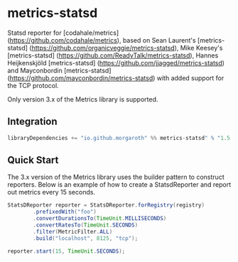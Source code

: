 # metrics-statsd

Statsd reporter for [codahale/metrics] (https://github.com/codahale/metrics), based on Sean Laurent's [metrics-statsd] (https://github.com/organicveggie/metrics-statsd), Mike Keesey's [metrics-statsd] (https://github.com/ReadyTalk/metrics-statsd), Hannes Heijkenskjöld [metrics-statsd] (https://github.com/jjagged/metrics-statsd) and Mayconbordin [metrics-statsd] (https://github.com/mayconbordin/metrics-statsd) with added support for the TCP protocol.

Only version 3.x of the Metrics library is supported.

## Integration

```scala
libraryDependencies += "io.github.morgaroth" %% metrics-statsd" % "1.5.1"
```

## Quick Start

The 3.x version of the Metrics library uses the builder pattern to construct reporters. Below is an example of how to
create a StatsdReporter and report out metrics every 15 seconds.

 ```java
 StatsDReporter reporter = StatsDReporter.forRegistry(registry)
         .prefixedWith("foo")
         .convertDurationsTo(TimeUnit.MILLISECONDS)
         .convertRatesTo(TimeUnit.SECONDS)
         .filter(MetricFilter.ALL)
         .build("localhost", 8125, "tcp");

reporter.start(15, TimeUnit.SECONDS);
```
